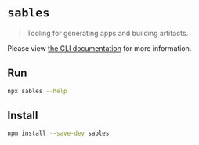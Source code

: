 # `sables`

> Tooling for generating apps and building artifacts.

Please view [the CLI documentation](https://sables.dev/docs/api#cli) for more information.

## Run

```sh
npx sables --help
```

## Install

```sh
npm install --save-dev sables
```
